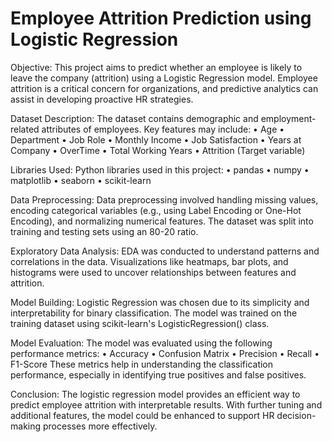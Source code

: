 # Employee Attrition Prediction using Logistic Regression

Objective:
This project aims to predict whether an employee is likely to leave the company (attrition) using a Logistic Regression model. Employee attrition is a critical concern for organizations, and predictive analytics can assist in developing proactive HR strategies.

Dataset Description:
The dataset contains demographic and employment-related attributes of employees.
Key features may include:
•	Age
•	Department
•	Job Role
•	Monthly Income
•	Job Satisfaction
•	Years at Company
•	OverTime
•	Total Working Years
•	Attrition (Target variable)

Libraries Used:
Python libraries used in this project:
•	pandas
•	numpy
•	matplotlib
•	seaborn
•	scikit-learn

Data Preprocessing:
Data preprocessing involved handling missing values, encoding categorical variables (e.g., using Label Encoding or One-Hot Encoding), and normalizing numerical features. The dataset was split into training and testing sets using an 80-20 ratio.

Exploratory Data Analysis:
EDA was conducted to understand patterns and correlations in the data.
Visualizations like heatmaps, bar plots, and histograms were used to uncover relationships between features and attrition.

Model Building:
Logistic Regression was chosen due to its simplicity and interpretability for binary classification. The model was trained on the training dataset using scikit-learn's LogisticRegression() class.

Model Evaluation:
The model was evaluated using the following performance metrics:
•	Accuracy
•	Confusion Matrix
•	Precision
•	Recall
•	F1-Score
These metrics help in understanding the classification performance, especially in identifying true positives and false positives.

Conclusion:
The logistic regression model provides an efficient way to predict employee attrition with interpretable results. With further tuning and additional features, the model could be enhanced to support HR decision-making processes more effectively.
